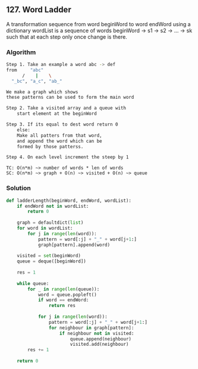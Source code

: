 ## 127. Word Ladder

A transformation sequence from word beginWord to word endWord using a dictionary wordList is a sequence of words beginWord -> s1 -> s2 -> ... -> sk such that at each step only once change is there.

### Algorithm
```bash
Step 1. Take an example a word abc -> def
from     "abc"
      /    |    \
  "_bc", "a_c", "ab_"

We make a graph which shows
these patterns can be used to form the main word

Step 2. Take a visited array and a queue with
    start element at the beginWord

Step 3. If its equal to dest word return 0
    else: 
    Make all patters from that word,
    and append the word which can be
    formed by those patterss.

Step 4. On each level increment the steep by 1
```
```
TC: O(n*m) ~> number of words * len of words
SC: O(n*m) ~> graph + O(n) ~> visited + O(n) ~> queue
```

### Solution
```python
def ladderLength(beginWord, endWord, wordList):
    if endWord not in wordList:
        return 0
    
    graph = defaultdict(list)
    for word in wordList:
        for j in range(len(word)):
            pattern = word[:j] + "_" + word[j+1:]
            graph[pattern].append(word)
            
    visited = set(beginWord)
    queue = deque([beginWord])
    
    res = 1
    
    while queue:
        for _ in range(len(queue)):
            word = queue.popleft()
            if word == endWord:
                return res
            
            for j in range(len(word)):
                pattern = word[:j] + "_" + word[j+1:]
                for neighbour in graph[pattern]:
                    if neighbour not in visited:
                        queue.append(neighbour)
                        visited.add(neighbour)
        res += 1
        
    return 0   
```